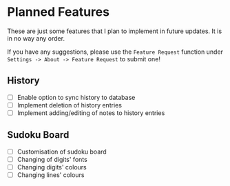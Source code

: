 # Planned Features

These are just some features that I plan to implement in future updates. It is in no way any order.

If you have any suggestions, please use the `Feature Request` function under `Settings -> About -> Feature Request` to submit one!

## History

- [ ] Enable option to sync history to database
- [ ] Implement deletion of history entries
- [ ] Implement adding/editing of notes to history entries

## Sudoku Board

- [ ]  Customisation of sudoku board
  - [ ]  Changing of digits' fonts
  - [ ]  Changing digits' colours
  - [ ]  Changing lines' colours
